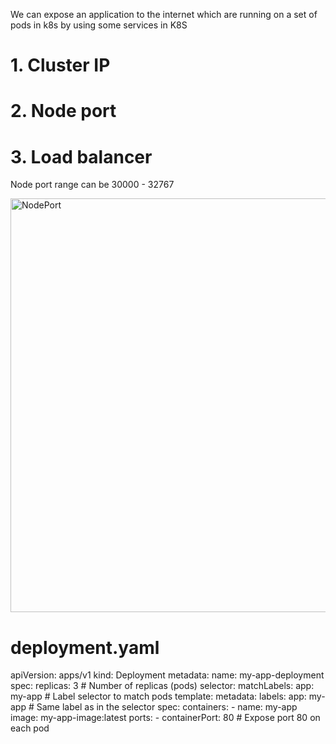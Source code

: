 We can expose an application to the internet which are running on a set of pods in k8s by using some services in K8S
# 1. Cluster IP
# 2. Node port
# 3. Load balancer
Node port range can be 30000 - 32767


<img width="662" alt="NodePort" src="https://github.com/user-attachments/assets/639c333e-b81a-42b8-adb2-04e470494b62" />


# deployment.yaml
apiVersion: apps/v1
kind: Deployment
metadata:
  name: my-app-deployment
spec:
  replicas: 3  # Number of replicas (pods)
  selector:
    matchLabels:
      app: my-app  # Label selector to match pods
  template:
    metadata:
      labels:
        app: my-app  # Same label as in the selector
    spec:
      containers:
      - name: my-app
        image: my-app-image:latest
        ports:
        - containerPort: 80  # Expose port 80 on each pod

